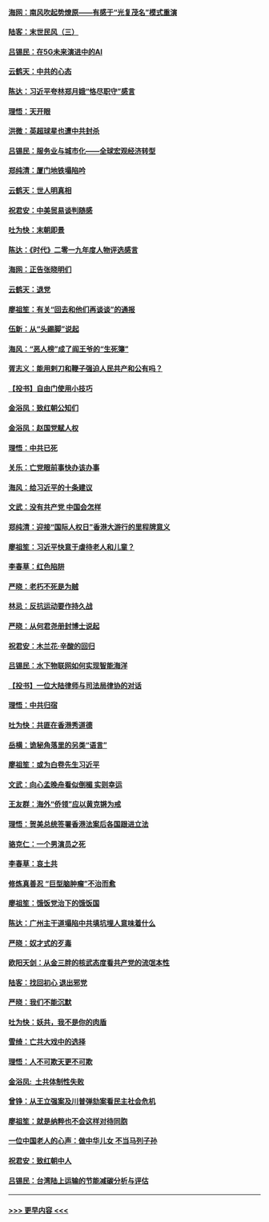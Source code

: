 #### [海网：南风吹起势燎原——有感于“光复茂名”模式重演](../pages/nsc993/n11732308.md?t=12200544) 
#### [陆客：末世民风（三）](../pages/nsc993/n11732211.md?t=12200544) 
#### [吕锡民：在5G未来演进中的AI](../pages/nsc993/n11730010.md?t=12200544) 
#### [云鹤天：中共的心态](../pages/nsc993/n11729906.md?t=12200544) 
#### [陈达：习近平夸林郑月娥“恪尽职守”感言](../pages/nsc993/n11729881.md?t=12200544) 
#### [理悟：天开眼](../pages/nsc993/n11729699.md?t=12200544) 
#### [洪微：英超球星也遭中共封杀](../pages/nsc993/n11727243.md?t=12200544) 
#### [吕锡民：服务业与城市化——全球宏观经济转型](../pages/nsc993/n11725845.md?t=12200544) 
#### [郑纯清：厦门地铁塌陷吟](../pages/nsc993/n11725813.md?t=12200544) 
#### [云鹤天：世人明真相](../pages/nsc993/n11725621.md?t=12200544) 
#### [祝君安：中美贸易谈判随感](../pages/nsc993/n11725609.md?t=12200544) 
#### [吐为快：末朝即景](../pages/nsc993/n11723365.md?t=12200544) 
#### [陈达：《时代》二零一九年度人物评选感言](../pages/nsc993/n11723337.md?t=12200544) 
#### [海网：正告张晓明们](../pages/nsc993/n11723228.md?t=12200544) 
#### [云鹤天：退党](../pages/nsc993/n11723056.md?t=12200544) 
#### [廖祖笙：有关“回去和他们再谈谈”的通报](../pages/nsc993/n11722442.md?t=12200544) 
#### [伍新：从“头踢脚”说起](../pages/nsc993/n11722429.md?t=12200544) 
#### [海风：“恶人榜”成了阎王爷的“生死簿”](../pages/nsc993/n11722272.md?t=12200544) 
#### [胥志义：能用剌刀和鞭子强迫人民共产和公有吗？](../pages/nsc993/n11720569.md?t=12200544) 
#### [【投书】自由门使用小技巧](../pages/nsc993/n11720180.md?t=12200544) 
#### [金浴凤：致红朝公知们](../pages/nsc993/n11720563.md?t=12200544) 
#### [金浴凤：赵国党赋人权](../pages/nsc993/n11720533.md?t=12200544) 
#### [理悟：中共已死](../pages/nsc993/n11720233.md?t=12200544) 
#### [关乐：亡党眼前事快办该办事](../pages/nsc993/n11719160.md?t=12200544) 
#### [海风：给习近平的十条建议](../pages/nsc993/n11717616.md?t=12200544) 
#### [文武：没有共产党 中国会怎样](../pages/nsc993/n11717584.md?t=12200544) 
#### [郑纯清：迎接“国际人权日”香港大游行的里程牌意义](../pages/nsc993/n11717417.md?t=12200544) 
#### [廖祖笙：习近平快意于虐待老人和儿童？](../pages/nsc993/n11715313.md?t=12200544) 
#### [李春草：红色陷阱](../pages/nsc993/n11715029.md?t=12200544) 
#### [严晓：老朽不死是为贼](../pages/nsc993/n11712910.md?t=12200544) 
#### [林忌：反抗运动要作持久战](../pages/nsc993/n11712623.md?t=12200544) 
#### [严晓：从何君尧册封博士说起](../pages/nsc993/n11712465.md?t=12200544) 
#### [祝君安：木兰花·辛酸的回归](../pages/nsc993/n11712381.md?t=12200544) 
#### [吕锡民：水下物联网如何实现智能海洋](../pages/nsc993/n11711158.md?t=12200544) 
#### [【投书】一位大陆律师与司法局律协的对话](../pages/nsc993/n11709675.md?t=12200544) 
#### [理悟：中共归宿](../pages/nsc993/n11710059.md?t=12200544) 
#### [吐为快：共匪在香港秀道德](../pages/nsc993/n11709979.md?t=12200544) 
#### [岳横：诡秘角落里的另类“语言”](../pages/nsc993/n11709792.md?t=12200544) 
#### [廖祖笙：或为白卷先生习近平](../pages/nsc993/n11708330.md?t=12200544) 
#### [文武：向心孟晚舟看似倒楣 实则幸运](../pages/nsc993/n11708236.md?t=12200544) 
#### [王友群：海外“侨领”应以黄克锵为戒](../pages/nsc993/n11706176.md?t=12200544) 
#### [理悟：贺美总统签署香港法案后各国跟进立法](../pages/nsc993/n11706853.md?t=12200544) 
#### [骆克仁：一个男演员之死](../pages/nsc993/n11706677.md?t=12200544) 
#### [李春草：哀土共](../pages/nsc993/n11706255.md?t=12200544) 
#### [修炼真善忍 “巨型脑肿瘤”不治而愈](../pages/nsc993/n11705340.md?t=12200544) 
#### [廖祖笙：饿饭党治下的饿饭国](../pages/nsc993/n11705085.md?t=12200544) 
#### [陈达：广州主干道塌陷中共填坑埋人意味着什么](../pages/nsc993/n11705046.md?t=12200544) 
#### [严晓：奴才式的歹毒](../pages/nsc993/n11704826.md?t=12200544) 
#### [欧阳天剑：从金三胖的核武态度看共产党的流氓本性](../pages/nsc993/n11702238.md?t=12200544) 
#### [陆客：找回初心 退出邪党](../pages/nsc993/n11702213.md?t=12200544) 
#### [严晓：我们不能沉默](../pages/nsc993/n11702110.md?t=12200544) 
#### [吐为快：妖共，我不是你的肉盾](../pages/nsc993/n11701366.md?t=12200544) 
#### [雪绮：亡共大戏中的选择](../pages/nsc993/n11699922.md?t=12200544) 
#### [理悟：人不可欺天更不可欺](../pages/nsc993/n11699657.md?t=12200544) 
#### [金浴凤:  土共体制性失败](../pages/nsc993/n11699361.md?t=12200544) 
#### [曾铮：从王立强案及川普弹劾案看民主社会危机](../pages/nsc993/n11699318.md?t=12200544) 
#### [廖祖笙：就是纳粹也不会这样对待同胞](../pages/nsc993/n11697658.md?t=12200544) 
#### [一位中国老人的心声：做中华儿女 不当马列子孙](../pages/nsc993/n11697525.md?t=12200544) 
#### [祝君安：致红朝中人](../pages/nsc993/n11697518.md?t=12200544) 
#### [吕锡民：台湾陆上运输的节能减碳分析与评估](../pages/nsc993/n11694983.md?t=12200544) 

----
#### [ >>> 更早内容 <<< ](../indexes/nsc993-earlier.md)

